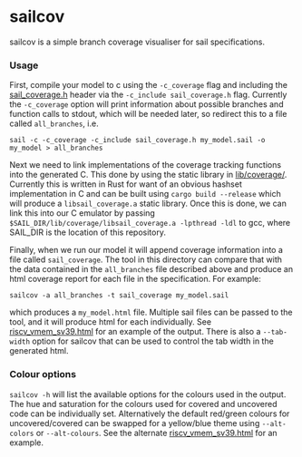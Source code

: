 sailcov
=======

sailcov is a simple branch coverage visualiser for sail specifications.

### Usage

First, compile your model to c using the `-c_coverage` flag and
including the [sail_coverage.h](../lib/sail_coverage.h) header via
the `-c_include sail_coverage.h` flag. Currently the `-c_coverage`
option will print information about possible branches and function
calls to stdout, which will be needed later, so redirect this to a
file called `all_branches`, i.e.

```
sail -c -c_coverage -c_include sail_coverage.h my_model.sail -o my_model > all_branches
```

Next we need to link implementations of the coverage tracking
functions into the generated C. This done by using the static library
in [lib/coverage/](../lib/coverage/). Currently this is written in Rust
for want of an obvious hashset implementation in C and can be built
using `cargo build --release` which will produce a `libsail_coverage.a`
static library. Once this is done, we can link this into our C
emulator by passing `$SAIL_DIR/lib/coverage/libsail_coverage.a
-lpthread -ldl` to gcc, where SAIL_DIR is the location of this
repository.

Finally, when we run our model it will append coverage information
into a file called `sail_coverage`. The tool in this directory can
compare that with the data contained in the `all_branches` file
described above and produce an html coverage report for each file in
the specification. For example:

```
sailcov -a all_branches -t sail_coverage my_model.sail
```

which produces a `my_model.html` file. Multiple sail files can be
passed to the tool, and it will produce html for each
individually. See
[riscv_vmem_sv39.html](https://alasdair.github.io/riscv_vmem_sv39.html)
for an example of the output. There is also a `--tab-width` option for
sailcov that can be used to control the tab width in the generated
html.

### Colour options

`sailcov -h` will list the available options for the colours used in
the output. The hue and saturation for the colours used for covered
and uncovered code can be individually set. Alternatively the default
red/green colours for uncovered/covered can be swapped for a
yellow/blue theme using `--alt-colors` or `--alt-colours`. See the
alternate
[riscv_vmem_sv39.html](https://alasdair.github.io/riscv_vmem_sv39_alt.html)
for an example.
